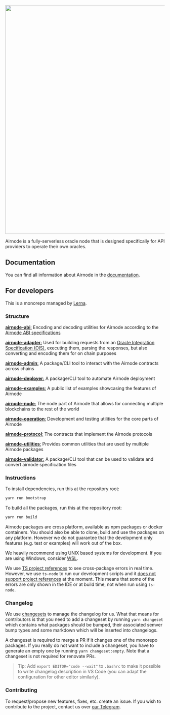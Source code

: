 <p align="center">
  <img
    src="https://user-images.githubusercontent.com/19530665/93134568-9bc9f580-f6e1-11ea-9a21-d9f5bed74fc7.png"
    width="720"
  />
</p>

Airnode is a fully-serverless oracle node that is designed specifically for API providers to operate their own oracles.

## Documentation

You can find all information about Airnode in the [documentation](https://docs.api3.org/airnode/latest/).

## For developers

This is a monorepo managed by [Lerna](https://github.com/lerna/lerna).

### Structure

[**airnode-abi**:](https://github.com/api3dao/airnode/tree/master/packages/airnode-abi) Encoding and decoding utilities
for Airnode according to the
[Airnode ABI specifications](https://docs.api3.org/reference/airnode/latest/specifications/airnode-abi.html)

[**airnode-adapter**:](https://github.com/api3dao/airnode/tree/master/packages/airnode-adapter) Used for building
requests from an [Oracle Integration Specification (OIS)](https://docs.api3.org/reference/ois/latest/), executing them,
parsing the responses, but also converting and encoding them for on chain purposes

[**airnode-admin**:](https://github.com/api3dao/airnode/tree/master/packages/airnode-admin) A package/CLI tool to
interact with the Airnode contracts across chains

[**airnode-deployer**:](https://github.com/api3dao/airnode/tree/master/packages/airnode-deployer) A package/CLI tool to
automate Airnode deployment

[**airnode-examples**:](https://github.com/api3dao/airnode/tree/master/packages/airnode-examples) A public list of
examples showcasing the features of Airnode

[**airnode-node**:](https://github.com/api3dao/airnode/tree/master/packages/airnode-node) The node part of Airnode that
allows for connecting multiple blockchains to the rest of the world

[**airnode-operation**:](https://github.com/api3dao/airnode/tree/master/packages/airnode-operation) Development and
testing utilities for the core parts of Airnode

[**airnode-protocol**:](https://github.com/api3dao/airnode/tree/master/packages/airnode-protocol) The contracts that
implement the Airnode protocols

[**airnode-utilities**:](https://github.com/api3dao/airnode/tree/master/packages/airnode-utilities) Provides common
utilities that are used by multiple Airnode packages

[**airnode-validator**:](https://github.com/api3dao/airnode/tree/master/packages/airnode-validator) A package/CLI tool
that can be used to validate and convert airnode specification files

### Instructions

To install dependencies, run this at the repository root:

```sh
yarn run bootstrap
```

To build all the packages, run this at the repository root:

```sh
yarn run build
```

Airnode packages are cross platform, available as npm packages or docker containers. You should also be able to clone,
build and use the packages on any platform. However we do not guarantee that the development only features (e.g. test or
examples) will work out of the box.

We heavily recommend using UNIX based systems for development. If you are using Windows, consider
[WSL](https://docs.microsoft.com/en-us/windows/wsl/install).

We use [TS project references](https://www.typescriptlang.org/docs/handbook/project-references.html) to see
cross-package errors in real time. However, we use `ts-node` to run our development scripts and it
[does not support project references](https://github.com/TypeStrong/ts-node/issues/897) at the moment. This means that
some of the errors are only shown in the IDE or at build time, not when run using `ts-node`.

### Changelog

We use [changesets](https://github.com/atlassian/changesets) to manage the changelog for us. What that means for
contributors is that you need to add a changeset by running `yarn changeset` which contains what packages should be
bumped, their associated semver bump types and some markdown which will be inserted into changelogs.

A changeset is required to merge a PR if it changes one of the monorepo packages. If you really do not want to include a
changeset, you have to generate an empty one by running `yarn changeset:empty`. Note that a changeset is not required
for renovate PRs.

> Tip: Add `export EDITOR="code --wait"` to `.bashrc` to make it possible to write changelog description in VS Code (you
> can adapt the configuration for other editor similarly).

### Contributing

To request/propose new features, fixes, etc. create an issue. If you wish to contribute to the project, contact us over
[our Telegram](https://t.me/API3DAO).
